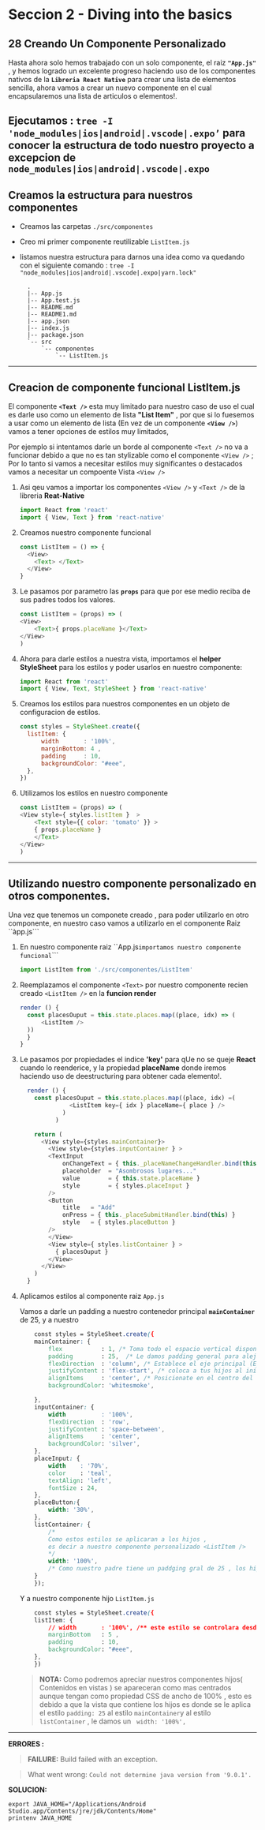 # Seccion 2 - **Diving into the basics**
## 28 **Creando Un Componente Personalizado**

Hasta ahora solo hemos trabajado con un solo componente, el raiz **```"App.js"```** , y hemos logrado un excelente progreso haciendo uso de los componentes nativos de la **```Libreria React Native```** para crear una lista de elementos sencilla, ahora vamos a crear un nuevo componente en el cual encapsularemos una lista de articulos o elementos!.

**Ejecutamos :**  ```tree -I 'node_modules|ios|android|.vscode|.expo’``` para conocer la estructura de todo nuestro proyecto a excepcion de ```node_modules|ios|android|.vscode|.expo```
---
## Creamos la estructura para nuestros componentes
* Creamos las carpetas ```./src/componentes```
* Creo mi primer componente reutilizable ```ListItem.js```
* listamos nuestra estructura para darnos una idea como va quedando con el siguiente comando : ```tree -I "node_modules|ios|android|.vscode|.expo|yarn.lock"```

    ```unix
      .
      |-- App.js
      |-- App.test.js
      |-- README.md
      |-- README1.md
      |-- app.json
      |-- index.js
      |-- package.json
      `-- src
          `-- componentes
              `-- ListItem.js
    ```

---
## Creacion de componente funcional **ListItem.js**

El componente **```<Text />```** esta muy limitado para nuestro caso de uso el cual es darle uso como un elemento de lista **"List Item"** , por que  si lo fuesemos a usar como un elemento de lista (En vez de un componente  **```<View />```**) vamos a tener opciones de estilos muy limitados,

Por ejemplo si intentamos darle un borde al componente ```<Text />``` no va a funcionar debido a  que no es tan stylizable como el componente ```<View />``` ; Por lo tanto si vamos a necesitar estilos muy significantes o destacados vamos a necesitar un compoente Vista ```<View />```

1. Asi qeu vamos a importar los componentes ```<View />``` y ```<Text />``` de la libreria **Reat-Native**

    ```js
    import React from 'react'
    import { View, Text } from 'react-native'
    ```

1. Creamos nuestro componente funcional

    ```js
    const ListItem = () => {
      <View>
        <Text> </Text>
      </View>
    }
    ```

1. Le pasamos por parametro las **```props```** para que por ese medio reciba de sus padres todos los valores.

    ```js
    const ListItem = (props) => (
    <View>
        <Text>{ props.placeName }</Text>
    </View>
    )
    ```

1. Ahora para darle estilos a nuestra vista, importamos el **helper StyleSheet** para los estilos y poder usarlos en nuestro componente:

    ```js
    import React from 'react'
    import { View, Text, StyleSheet } from 'react-native'
    ```

1. Creamos los estilos para nuestros componentes en un objeto de configuracion de estilos.

    ```js
    const styles = StyleSheet.create({
      listItem: {
          width       : '100%',
          marginBottom: 4 ,
          padding     : 10,
          backgroundColor: "#eee",
      },
    })
    ```

1. Utilizamos los estilos en nuestro componente
    ```js
    const ListItem = (props) => (
    <View style={ styles.listItem }  >
        <Text style={{ color: 'tomato' }} >
        { props.placeName }
        </Text>
    </View>
    )
    ```


---
## Utilizando nuestro componente personalizado en otros componentes.

Una vez que tenemos un componete creado , para poder utilizarlo en otro componente, en nuestro caso vamos a utilizarlo en el componente Raiz ``àpp.js```

1. En nuestro componente raiz ``App.js``` importamos nuestro componente funcional ```<ListItem />```
    ```js
    import ListItem from './src/componentes/ListItem'
    ```
1. Reemplazamos el componente ```<Text>``` por nuestro componente recien creado ```<ListItem />``` en la **funcion render**

    ```js
    render () {
      const placesOuput = this.state.places.map((place, idx) => (
          <ListItem />
      ))
      }
    }
    ```

1. Le pasamos por propiedades el indice **'key'** para qUe no se queje **React** cuando lo reenderice, y la propiedad **placeName** donde iremos haciendo uso de deestructuring para obtener cada elemento!.

    ```js
      render () {
        const placesOuput = this.state.places.map((place, idx) =(
                  <ListItem key={ idx } placeName={ place } />
                )
              )

        return (
          <View style={styles.mainContainer}>
            <View style={styles.inputContainer } >
            <TextInput
                onChangeText = { this._placeNameChangeHandler.bind(this) }
                placeholder  = "Asombrosos lugares..."
                value        = { this.state.placeName }
                style        = { styles.placeInput }
            />
            <Button
                title   = "Add"
                onPress = { this._placeSubmitHandler.bind(this) }
                style   = { styles.placeButton }
            />
            </View>
            <View style={ styles.listContainer } >
              { placesOuput }
            </View>
          </View>
        )
      }
    ```

1. Aplicamos estilos al componente raiz ```App.js```

    Vamos a darle un padding a nuestro contenedor principal **```mainContainer```**  de 25, y a nuestro

    ```css
        const styles = StyleSheet.create({
        mainContainer: {
            flex           : 1, /* Toma todo el espacio vertical disponible para ti */
            padding        : 25,  /* Le damos padding general para alejar nuestro componentes hijos de las orillas */
            flexDirection  : 'column', /* Establece el eje principal (Eje Y) y la direccion de sus hijos sera de arriba hacia abajo  */
            justifyContent : 'flex-start', /* coloca a tus hijos al inicio del eje principal (Eje Y)  */
            alignItems     : 'center', /* Posicionate en el centro del eje perpendicular (Eje X) al principal (Eje Y) */
            backgroundColor: 'whitesmoke',

        },
        inputContainer: {
            width          : '100%',
            flexDirection  : 'row',
            justifyContent : 'space-between',
            alignItems     : 'center',
            backgroundColor: 'silver',
        },
        placeInput: {
            width    : '70%',
            color    : 'teal',
            textAlign: 'left',
            fontSize : 24,
        },
        placeButton:{
            width: '30%',
        },
        listContainer: {
            /*
            Como estos estilos se aplicaran a los hijos ,
            es decir a nuestro componente personalizado <ListItem />
            */
            width: '100%',
            /* Como nuestro padre tiene un paddging gral de 25 , los hijos  ocuparan el 100% del espacio disponible dentro del padre.  */
        }
        });
    ```
    Y a nuestro componente hijo ```ListItem.js```

    ```css
        const styles = StyleSheet.create({
        listItem: {
            // width       : '100%', /** este estilo se controlara desde el componente papa */
            marginBottom   : 5 ,
            padding        : 10,
            backgroundColor: "#eee",
        },
        })
    ```
    > **NOTA:** Como podremos apreciar nuestros componentes hijos( Contenidos en vistas ) se apareceran como mas centrados aunque tengan como propiedad CSS de ancho de 100% , esto es debido  a que la vista que contiene los hijos es donde se le aplica el estilo ```padding: 25``` al estilo ```mainContainer```y al estilo ```listContainer``` , le damos un ``` width: '100%',```
---
**ERRORES :**

> **FAILURE:** Build failed with an exception.

> What went wrong: ```Could not determine java version from '9.0.1'.```

**SOLUCION:**

  ```unix
  export JAVA_HOME="/Applications/Android Studio.app/Contents/jre/jdk/Contents/Home"
  printenv JAVA_HOME
  ```
